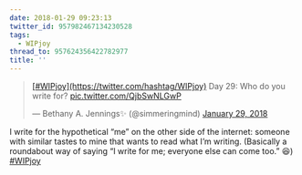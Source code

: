 ```yaml
---
date: 2018-01-29 09:23:13
twitter_id: 957982467134230528
tags:
  - WIPjoy
thread_to: 957624356422782977
title: ''
---
```


<blockquote class="twitter-tweet"><p lang="en" dir="ltr"><a href="https://twitter.com/hashtag/WIPjoy?src=hash&amp;ref_src=twsrc%5Etfw">[#WIPjoy](https://twitter.com/hashtag/WIPjoy)</a> Day 29: Who do you write for? <a href="https://t.co/QjbSwNLGwP">pic.twitter.com/QjbSwNLGwP</a></p>&mdash; Bethany A. Jennings✨ (@simmeringmind) <a href="https://twitter.com/simmeringmind/status/957840829581877249?ref_src=twsrc%5Etfw">January 29, 2018</a></blockquote>
<script async src="https://platform.twitter.com/widgets.js" charset="utf-8"></script>

I write for the hypothetical “me” on the other side of the internet: someone with similar tastes to mine that wants to read what I’m writing. (Basically a roundabout way of saying “I write for me; everyone else can come too.” 😆) [#WIPjoy](https://twitter.com/hashtag/WIPjoy)
